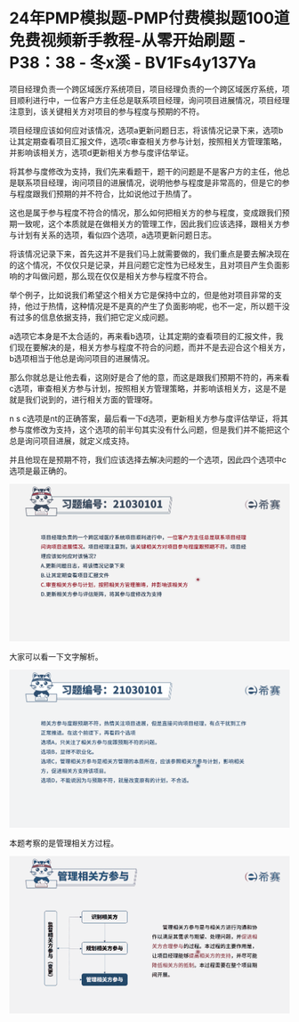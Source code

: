 # 24年PMP模拟题-PMP付费模拟题100道免费视频新手教程-从零开始刷题 - P38：38 - 冬x溪 - BV1Fs4y137Ya

项目经理负责一个跨区域医疗系统项目，项目经理负责的一个跨区域医疗系统，项目顺利进行中，一位客户方主任总是联系项目经理，询问项目进展情况，项目经理注意到，该关键相关方对项目的参与程度与预期的不符。

项目经理应该如何应对该情况，选项a更新问题日志，将该情况记录下来，选项b让其定期查看项目汇报文件，选项c审查相关方参与计划，按照相关方管理策略，并影响该相关方，选项d更新相关方参与度评估举证。

将其参与度修改为支持，我们先来看题干，题干的问题是不是客户方的主任，他总是联系项目经理，询问项目的进展情况，说明他参与程度是非常高的，但是它的参与程度跟我们预期的并不符合，比如说他过于热情了。

这也是属于参与程度不符合的情况，那么如何把相关方的参与程度，变成跟我们预期一致呢，这个本质就是在做相关方的管理工作，因此我们应该选择，跟相关方参与计划有关系的选项，看似四个选项，a选项更新问题日志。

将该情况记录下来，首先这并不是我们马上就需要做的，我们重点是要去解决现在的这个情况，不仅仅只是记录，并且问题它定性为已经发生，且对项目产生负面影响的才叫做问题，那么现在仅仅是相关方参与程度不符合。

举个例子，比如说我们希望这个相关方它是保持中立的，但是他对项目非常的支持，他过于热情，这种情况是不是真的产生了负面影响呢，也不一定，所以题干没有过多的信息依据支持，我们把它定义成问题。

a选项它本身是不太合适的，再来看b选项，让其定期的查看项目的汇报文件，我们现在要解决的是，相关方参与程度不符合的问题，而并不是去迎合这个相关方，b选项相当于他总是询问项目的进展情况。

那么你就总是让他去看，这刚好是合了他的意，而这是跟我们预期不符的，再来看c选项，审查相关方参与计划，按照相关方管理策略，并影响该相关方，这是不是就是我们说到的，进行相关方面的管理呀。

n s c选项是nt的正确答案，最后看一下d选项，更新相关方参与度评估举证，将其参与度修改为支持，这个选项的前半句其实没有什么问题，但是我们并不能把这个总是询问项目进展，就定义成支持。

并且他现在是预期不符，我们应该选择去解决问题的一个选项，因此四个选项中c选项是最正确的。

![](img/9a72a629841a76df467c456399507129_1.png)

大家可以看一下文字解析。

![](img/9a72a629841a76df467c456399507129_3.png)

本题考察的是管理相关方过程。

![](img/9a72a629841a76df467c456399507129_5.png)